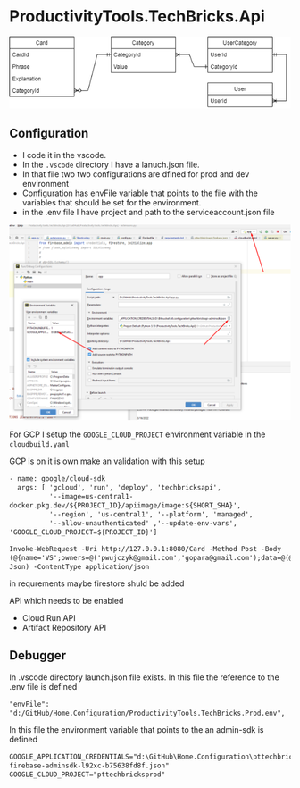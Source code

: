 # ProductivityTools.TechBricks.Api

![Class](./Images/ClassCategory.png)


## Configuration
- I code it in the vscode. 
- In the ```.vscode``` directory I have a lanuch.json file.
- In that file two two configurations are dfined for prod and dev environment
- Configuration has envFile variable that points to the file with the variables that should be set for the environment.
- in the .env file I have project and path to the serviceaccount.json file



![PycharmEnvVariable](Images/PycharmEnvVariable.png)

For GCP I setup the ``GOOGLE_CLOUD_PROJECT`` environment variable in the ``cloudbuild.yaml`` 

GCP is on it is own make an validation with this setup
```
- name: google/cloud-sdk
  args: [ 'gcloud', 'run', 'deploy', 'techbricksapi',
          '--image=us-central1-docker.pkg.dev/${PROJECT_ID}/apiimage/image:${SHORT_SHA}',
          '--region', 'us-central1', '--platform', 'managed',
          '--allow-unauthenticated' ,'--update-env-vars', 'GOOGLE_CLOUD_PROJECT=${PROJECT_ID}']
```

```
Invoke-WebRequest -Uri http://127.0.0.1:8080/Card -Method Post -Body (@{name='VS';owners=@('pwujczyk@gmail.com','gopara@gmail.com');data=@(@{shortcut="zrt1";explanation="fda"},@{shortcut="zrt2";explanation="fda"})}|ConvertTo-Json) -ContentType application/json
```

in requrements maybe firestore shuld be added

API which needs to be enabled
- Cloud Run API
- Artifact Repository API

## Debugger

In .vscode directory launch.json file exists. In this file the reference to the .env file is defined

```
"envFile": "d:/GitHub/Home.Configuration/ProductivityTools.TechBricks.Prod.env",
```
In this file the environment variable that points to the an admin-sdk is defined
```
GOOGLE_APPLICATION_CREDENTIALS="d:\GitHub\Home.Configuration\pttechbricksprod-firebase-adminsdk-l92xc-b75638fd8f.json"
GOOGLE_CLOUD_PROJECT="pttechbricksprod"
```
